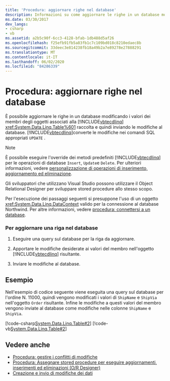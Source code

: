 ```yaml
---
title: 'Procedura: aggiornare righe nel database'
description: Informazioni su come aggiornare le righe in un database modificando LINQ to SQL oggetti in una raccolta correlata a tabella. LINQ to SQL converte le aggiunte ai comandi di SQL UPDATE.
ms.date: 03/30/2017
dev_langs:
- csharp
- vb
ms.assetid: a2b5c90f-6cc3-4128-bfab-1db488d5af26
ms.openlocfilehash: f25efb91fb5a83fb1c7c109bd018c8210edaec8b
ms.sourcegitcommit: 33deec3e814238fb18a49b2a7e89278e27888291
ms.translationtype: MT
ms.contentlocale: it-IT
ms.lasthandoff: 06/02/2020
ms.locfileid: "84286339"
---
```

# <a name="how-to-update-rows-in-the-database"></a>Procedura: aggiornare righe nel database

È possibile aggiornare le righe in un database modificando i valori dei membri degli oggetti associati alla [!INCLUDE[vbtecdlinq](../../../../../../includes/vbtecdlinq-md.md)] <xref:System.Data.Linq.Table%601> raccolta e quindi inviando le modifiche al database. [!INCLUDE[vbtecdlinq](../../../../../../includes/vbtecdlinq-md.md)]converte le modifiche nei comandi SQL appropriati `UPDATE` .

> [!NOTE]
> È possibile eseguire l'override dei metodi predefiniti [!INCLUDE[vbtecdlinq](../../../../../../includes/vbtecdlinq-md.md)] per le operazioni di database `Insert`, `Update`e `Delete`. Per ulteriori informazioni, vedere [personalizzazione di operazioni di inserimento, aggiornamento ed eliminazione](customizing-insert-update-and-delete-operations.md).
>
> Gli sviluppatori che utilizzano Visual Studio possono utilizzare il Object Relational Designer per sviluppare stored procedure allo stesso scopo.

Per l'esecuzione dei passaggi seguenti si presuppone l'uso di un oggetto <xref:System.Data.Linq.DataContext> valido per la connessione al database Northwind. Per altre informazioni, vedere [procedura: connettersi a un database](how-to-connect-to-a-database.md).

### <a name="to-update-a-row-in-the-database"></a>Per aggiornare una riga nel database

1. Eseguire una query sul database per la riga da aggiornare.

2. Apportare le modifiche desiderate ai valori del membro nell'oggetto [!INCLUDE[vbtecdlinq](../../../../../../includes/vbtecdlinq-md.md)] risultante.

3. Inviare le modifiche al database.

## <a name="example"></a>Esempio

Nell'esempio di codice seguente viene eseguita una query sul database per l'ordine N. 11000, quindi vengono modificati i valori di `ShipName` e `ShipVia` nell'oggetto `Order` risultante. Infine le modifiche a questi valori del membro vengono inviate al database come modifiche nelle colonne `ShipName` e `ShipVia`.

[!code-csharp[System.Data.Linq.Table#2](../../../../../../samples/snippets/csharp/VS_Snippets_Data/system.data.linq.table/cs/program.cs#2)]
[!code-vb[System.Data.Linq.Table#2](../../../../../../samples/snippets/visualbasic/VS_Snippets_Data/system.data.linq.table/vb/module1.vb#2)]

## <a name="see-also"></a>Vedere anche

- [Procedura: gestire i conflitti di modifiche](how-to-manage-change-conflicts.md)
- [Procedura: Assegnare stored procedure per eseguire aggiornamenti, inserimenti ed eliminazioni (O/R Designer)](/visualstudio/data-tools/how-to-assign-stored-procedures-to-perform-updates-inserts-and-deletes-o-r-designer)
- [Creazione e invio di modifiche dei dati](making-and-submitting-data-changes.md)

